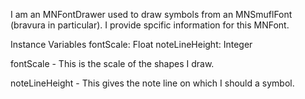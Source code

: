 I am an MNFontDrawer used to draw symbols from an MNSmuflFont (bravura in particular). I provide spcific information for this MNFont.

Instance Variables
	fontScale:				Float
	noteLineHeight:		Integer

fontScale
	- This is the scale of the shapes I draw.

noteLineHeight
	- This gives the note line on which I should a symbol.
